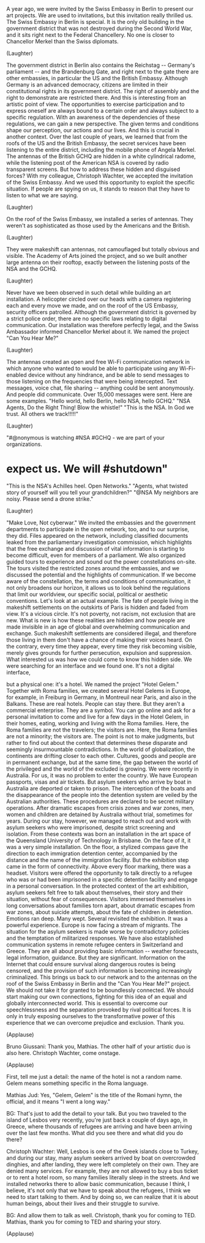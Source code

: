 
A year ago, we were invited
by the Swiss Embassy in Berlin
to present our art projects.
We are used to invitations,
but this invitation really thrilled us.
The Swiss Embassy in Berlin is special.
It is the only old building
in the government district
that was not destroyed
during the Second World War,
and it sits right next
to the Federal Chancellery.
No one is closer to Chancellor Merkel
than the Swiss diplomats.

(Laughter)

The government district in Berlin
also contains the Reichstag --
Germany&#39;s parliament --
and the Brandenburg Gate,
and right next to the gate
there are other embassies,
in particular the US
and the British Embassy.
Although Germany is an advanced democracy,
citizens are limited
in their constitutional rights
in its government district.
The right of assembly and the right
to demonstrate are restricted there.
And this is interesting
from an artistic point of view.
The opportunities to exercise
participation and to express oneself
are always bound to a certain order
and always subject
to a specific regulation.
With an awareness of the dependencies
of these regulations,
we can gain a new perspective.
The given terms and conditions
shape our perception, our actions
and our lives.
And this is crucial in another context.
Over the last couple of years,
we learned that from the roofs
of the US and the British Embassy,
the secret services have been listening
to the entire district,
including the mobile phone
of Angela Merkel.
The antennas of the British GCHQ are
hidden in a white cylindrical radome,
while the listening post
of the American NSA
is covered by radio transparent screens.
But how to address these hidden
and disguised forces?
With my colleague, Christoph Wachter,
we accepted the invitation
of the Swiss Embassy.
And we used this opportunity
to exploit the specific situation.
If people are spying on us,
it stands to reason
that they have to listen
to what we are saying.

(Laughter)

On the roof of the Swiss Embassy,
we installed a series of antennas.
They weren&#39;t as sophisticated as those
used by the Americans and the British.

(Laughter)

They were makeshift can antennas,
not camouflaged but totally
obvious and visible.
The Academy of Arts joined the project,
and so we built another
large antenna on their rooftop,
exactly between the listening posts
of the NSA and the GCHQ.

(Laughter)

Never have we been observed in such detail
while building an art installation.
A helicopter circled over our heads
with a camera registering
each and every move we made,
and on the roof of the US Embassy,
security officers patrolled.
Although the government district
is governed by a strict police order,
there are no specific laws
relating to digital communication.
Our installation
was therefore perfectly legal,
and the Swiss Ambassador
informed Chancellor Merkel about it.
We named the project &quot;Can You Hear Me?&quot;

(Laughter)

The antennas created an open
and free Wi-Fi communication network
in which anyone who wanted to
would be able to participate
using any Wi-Fi-enabled device
without any hindrance,
and be able to send messages
to those listening on the frequencies
that were being intercepted.
Text messages, voice chat, file sharing --
anything could be sent anonymously.
And people did communicate.
Over 15,000 messages were sent.
Here are some examples.
&quot;Hello world, hello Berlin,
hello NSA, hello GCHQ.&quot;
&quot;NSA Agents, Do the Right Thing!
Blow the whistle!&quot;
&quot;This is the NSA. In God we trust.
All others we track!!!!!&quot;

(Laughter)

&quot;#@nonymous is watching #NSA #GCHQ -
we are part of your organizations.
# expect us. We will #shutdown&quot;
&quot;This is the NSA&#39;s Achilles heel.
Open Networks.&quot;
&quot;Agents, what twisted story of yourself
will you tell your grandchildren?&quot;
&quot;@NSA My neighbors are noisy.
Please send a drone strike.&quot;

(Laughter)

&quot;Make Love, Not cyberwar.&quot;
We invited the embassies
and the government departments
to participate in the open network, too,
and to our surprise, they did.
Files appeared on the network,
including classified documents
leaked from the parliamentary
investigation commission,
which highlights that the free exchange
and discussion of vital information
is starting to become difficult,
even for members of a parliament.
We also organized guided tours
to experience and sound out
the power constellations on-site.
The tours visited the restricted zones
around the embassies,
and we discussed the potential
and the highlights of communication.
If we become aware of the constellation,
the terms and conditions of communication,
it not only broadens our horizon,
it allows us to look behind
the regulations that limit our worldview,
our specific social, political
or aesthetic conventions.
Let&#39;s look at an actual example.
The fate of people living
in the makeshift settlements
on the outskirts of Paris
is hidden and faded from view.
It&#39;s a vicious circle.
It&#39;s not poverty, not racism,
not exclusion that are new.
What is new is how
these realities are hidden
and how people are made invisible
in an age of global and overwhelming
communication and exchange.
Such makeshift settlements
are considered illegal,
and therefore those living in them
don&#39;t have a chance
of making their voices heard.
On the contrary, every time they appear,
every time they risk becoming visible,
merely gives grounds
for further persecution,
expulsion and suppression.
What interested us was how we could
come to know this hidden side.
We were searching for an interface
and we found one.
It&#39;s not a digital interface,

but a physical one: it&#39;s a hotel.
We named the project &quot;Hotel Gelem.&quot;
Together with Roma families,
we created several Hotel Gelems in Europe,
for example, in Freiburg in Germany,
in Montreuil near Paris,
and also in the Balkans.
These are real hotels.
People can stay there.
But they aren&#39;t a commercial enterprise.
They are a symbol.
You can go online and ask
for a personal invitation
to come and live for a few days
in the Hotel Gelem, in their homes,
eating, working and living
with the Roma families.
Here, the Roma families
are not the travelers;
the visitors are.
Here, the Roma families
are not a minority;
the visitors are.
The point is not to make judgments,
but rather to find out
about the context that determines
these disparate and seemingly
insurmountable contradictions.
In the world of globalization,
the continents are drifting
closer to each other.
Cultures, goods and people
are in permanent exchange,
but at the same time, the gap
between the world of the privileged
and the world of the excluded is growing.
We were recently in Australia.
For us, it was no problem
to enter the country.
We have European passports,
visas and air tickets.
But asylum seekers who arrive
by boat in Australia
are deported or taken to prison.
The interception of the boats
and the disappearance of the people
into the detention system
are veiled by the Australian authorities.
These procedures are declared
to be secret military operations.
After dramatic escapes
from crisis zones and war zones,
men, women and children
are detained by Australia without trial,
sometimes for years.
During our stay, however,
we managed to reach out and work
with asylum seekers who were imprisoned,
despite strict screening and isolation.
From these contexts was born
an installation in the art space
of the Queensland University
of Technology in Brisbane.
On the face of it,
it was a very simple installation.
On the floor, a stylized compass
gave the direction
to each immigration detention center,
accompanied by the distance
and the name of the immigration facility.
But the exhibition step
came in the form of connectivity.
Above every floor marking,
there was a headset.
Visitors were offered the opportunity
to talk directly to a refugee
who was or had been imprisoned
in a specific detention facility
and engage in a personal conversation.
In the protected context
of the art exhibition,
asylum seekers felt free
to talk about themselves,
their story and their situation,
without fear of consequences.
Visitors immersed themselves
in long conversations
about families torn apart,
about dramatic escapes from war zones,
about suicide attempts,
about the fate of children in detention.
Emotions ran deep. Many wept.
Several revisited the exhibition.
It was a powerful experience.
Europe is now facing a stream of migrants.
The situation for the asylum seekers
is made worse by contradictory policies
and the temptation
of militarized responses.
We have also established
communication systems
in remote refugee centers
in Switzerland and Greece.
They are all about providing
basic information -- weather forecasts,
legal information, guidance.
But they are significant.
Information on the Internet
that could ensure survival
along dangerous routes
is being censored,
and the provision of such information
is becoming increasingly criminalized.
This brings us back to our network
and to the antennas
on the roof of the Swiss Embassy in Berlin
and the &quot;Can You Hear Me?&quot; project.
We should not take it for granted
to be boundlessly connected.
We should start making
our own connections,
fighting for this idea of an equal
and globally interconnected world.
This is essential to overcome
our speechlessness
and the separation provoked
by rival political forces.
It is only in truly exposing ourselves
to the transformative power
of this experience
that we can overcome
prejudice and exclusion.
Thank you.

(Applause)


Bruno Giussani: Thank you, Mathias.
The other half of your
artistic duo is also here.
Christoph Wachter, come onstage.

(Applause)


First, tell me just a detail:
the name of the hotel
is not a random name.
Gelem means something specific
in the Roma language.

Mathias Jud: Yes, &quot;Gelem, Gelem&quot;
is the title of the Romani hymn,
the official, and it means
&quot;I went a long way.&quot;

BG: That&#39;s just to add
the detail to your talk.
But you two traveled
to the island of Lesbos
very recently, you&#39;re just back
a couple of days ago,
in Greece, where thousands
of refugees are arriving
and have been arriving
over the last few months.
What did you see there
and what did you do there?

Christoph Wachter: Well, Lesbos is one
of the Greek islands close to Turkey,
and during our stay,
many asylum seekers arrived by boat
on overcrowded dinghies,
and after landing, they were left
completely on their own.
They are denied many services.
For example, they are not allowed
to buy a bus ticket
or to rent a hotel room,
so many families literally
sleep in the streets.
And we installed networks there
to allow basic communication,
because I think, I believe,
it&#39;s not only that we have to speak
about the refugees,
I think we need to start talking to them.
And by doing so, we can realize
that it is about human beings,
about their lives
and their struggle to survive.

BG: And allow them to talk as well.
Christoph, thank you for coming to TED.
Mathias, thank you for coming to TED
and sharing your story.

(Applause)


